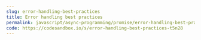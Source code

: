 ```yaml
---
slug: error-handling-best-practices
title: Error handling best practices
permalink: javascript/async-programming/promise/error-handling-best-practices
code: https://codesandbox.io/s/error-handling-best-practices-t5n28
---
```

